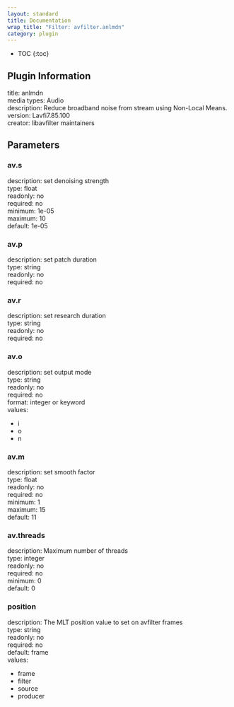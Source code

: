 ```yaml
---
layout: standard
title: Documentation
wrap_title: "Filter: avfilter.anlmdn"
category: plugin
---
```

* TOC
{:toc}

## Plugin Information

title: anlmdn  
media types:
Audio  
description: Reduce broadband noise from stream using Non-Local Means.  
version: Lavfi7.85.100  
creator: libavfilter maintainers  

## Parameters

### av.s

  
description:
set denoising strength  
type: float  
readonly: no  
required: no  
minimum: 1e-05  
maximum: 10  
default: 1e-05  

### av.p

  
description:
set patch duration  
type: string  
readonly: no  
required: no  

### av.r

  
description:
set research duration  
type: string  
readonly: no  
required: no  

### av.o

  
description:
set output mode  
type: string  
readonly: no  
required: no  
format: integer or keyword  
values:  

* i
* o
* n

### av.m

  
description:
set smooth factor  
type: float  
readonly: no  
required: no  
minimum: 1  
maximum: 15  
default: 11  

### av.threads

  
description:
Maximum number of threads  
type: integer  
readonly: no  
required: no  
minimum: 0  
default: 0  

### position

  
description:
The MLT position value to set on avfilter frames  
type: string  
readonly: no  
required: no  
default: frame  
values:  

* frame
* filter
* source
* producer

